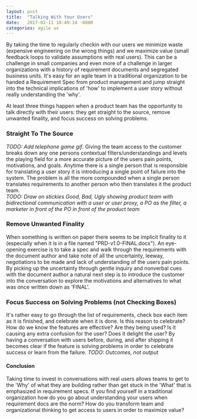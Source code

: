 ```yaml
---
layout: post
title:  "Talking With Your Users"
date:   2017-02-11 10:49:14 -0800
categories: agile ux
---
```

By taking the time to regularly checkin with our users we minimize waste (expensive engineering on the wrong things) and we maximize value (small feedback loops to validate assumptions with real users).  This can be a challenge in small companies and even more of a challenge in larger organizations with a history of requirement documents and segregated business units.  It's easy for an agile team in a traditional organization to be handed a Requirement Spec from product management and jump straight into the technical implications of 'how' to implement a user story without really understanding the 'why'.  

At least three things happen when a product team has the opportunity to talk directly with their users: they get straight to the source, remove unwanted finality, and focus success on solving problems.

### Straight To The Source
 _TODO: Add telephone game gif_.  Giving the team access to the customer breaks down any one persons contextual filters/understandings and levels the playing field for a more accurate picture of the users pain points, motivations, and goals.  Anytime there is a single person that is responsible for translating a user story it is introducing a single point of failure into the system.  The problem is all the more compounded when a single person translates requirements to another person who then translates it the product team.  
_TODO: Draw on stickies Good, Bad, Ugly showing product team with bidirectional communication with a user or user proxy, a PO as the filter, a marketer in front of the PO in front of the product team_
### Remove Unwanted Finality
When something is written on paper there seems to be implicit finality to it (especially when it is in a file named "PRD-v1.0-FINAL.docx").  An eye-opening exercise is to take a spec and walk through the requirements with the document author and take note of all the uncertainty, leeway, negotiations to be made and lack of understanding of the users pain points.  By picking up the uncertainty through gentle inquiry and nonverbal cues with the document author a natural next step is to introduce the customer into the conversation to  explore the motivations and alternatives to what was once written down as 'FINAL'.
### Focus Success on Solving Problems (not Checking Boxes)
It's rather easy to go through the list of requirements, check box each item as it is finished, and celebrate when it is done.  Is this reason to celebrate? How do we know the features are effective? Are they being used? Is it causing any extra confusion for the user? Does it delight the user? By having a conversation with users before, during, and after shipping it becomes clear if the feature is solving problems in order to celebrate success or learn from the failure.
_TODO: Outcomes, not output_   

#### Conclusion
Taking time to invest in conversations with real users allows teams to get to the 'Why' of what they are building rather than get stuck in the 'What' that is emphasized in requirement specs.   If you find yourself in a traditional organization how do you go about understanding your users when requirement docs are the norm?  How do you transform team and organizational thinking to get access to users in order to maximize value?
